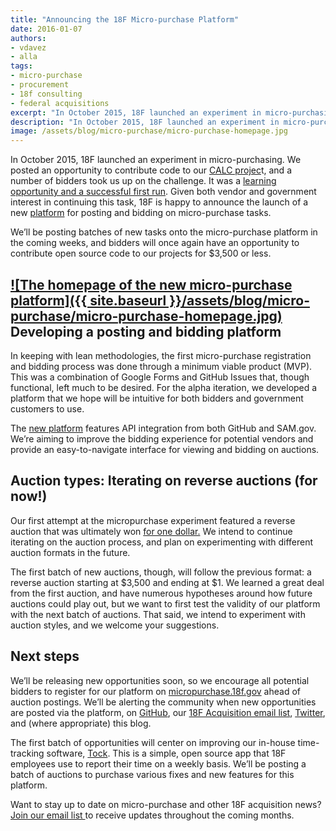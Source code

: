 ```yaml
---
title: "Announcing the 18F Micro-purchase Platform"
date: 2016-01-07
authors:
- vdavez
- alla
tags:
- micro-purchase
- procurement
- 18f consulting
- federal acquisitions
excerpt: "In October 2015, 18F launched an experiment in micro-purchasing.  Given both vendor and government interest in continuing this task, 18F is happy to announce the launch of a new platform for posting and bidding on micro-purchase tasks."
description: "In October 2015, 18F launched an experiment in micro-purchasing.  Given both vendor and government interest in continuing this task, 18F is happy to announce the launch of a new platform for posting and bidding on micro-purchase tasks."
image: /assets/blog/micro-purchase/micro-purchase-homepage.jpg
---
```


In October 2015, 18F launched an experiment in micro-purchasing. We
posted an opportunity to contribute code to our [CALC
projec](https://github.com/18F/calc/issues/255)t, and a number of
bidders took us up on the challenge. It was a [learning opportunity and
a successful first
run](https://18f.gsa.gov/2015/11/06/micro-purchase-lessons/). Given
both vendor and government interest in continuing this task, 18F is
happy to announce the launch of a new
[platform](http://micropurchase.18f.gov) for posting and bidding on
micro-purchase tasks.

We’ll be posting batches of new tasks onto the micro-purchase platform
in the coming weeks, and bidders will once again have an opportunity to
contribute open source code to our projects for $3,500 or less.

[![The homepage of the new micro-purchase platform]({{ site.baseurl }}/assets/blog/micro-purchase/micro-purchase-homepage.jpg)
](http://micropurchase.18f.gov)
Developing a posting and bidding platform
-----------------------------------------

In keeping with lean methodologies, the first micro-purchase
registration and bidding process was done through a minimum viable
product (MVP). This was a combination of Google Forms and GitHub Issues
that, though functional, left much to be desired. For the alpha
iteration, we developed a platform that we hope will be intuitive for
both bidders and government customers to use.

The [new platform](https://micropurchase.18f.gov/) features API
integration from both GitHub and SAM.gov. We’re aiming to improve the
bidding experience for potential vendors and provide an easy-to-navigate
interface for viewing and bidding on auctions.

Auction types: Iterating on reverse auctions (for now!)
-------------------------------------------------------

Our first attempt at the micropurchase experiment featured a reverse
auction that was ultimately won [for one
dollar.](https://18f.gsa.gov/2015/11/06/micro-purchase-lessons/) We
intend to continue iterating on the auction process, and plan on
experimenting with different auction formats in the future.

The first batch of new auctions, though, will follow the previous
format: a reverse auction starting at $3,500 and ending at $1. We
learned a great deal from the first auction, and have numerous
hypotheses around how future auctions could play out, but we want to
first test the validity of our platform with the next batch of auctions.
That said, we intend to experiment with auction styles, and we welcome
your suggestions.

Next steps
----------

We’ll be releasing new opportunities soon, so we encourage all potential
bidders to register for our platform on
[micropurchase.18f.gov](https://micropurchase.18f.gov/) ahead of
auction postings. We’ll be alerting the community when new opportunities
are posted via the platform, on
[GitHub](https://github.com/18F/micropurchase), our [18F Acquisition
email list](http://eepurl.com/bJQHFr),
[Twitter](https://twitter.com/18f), and (where appropriate) this blog.

The first batch of opportunities will center on improving our in-house
time-tracking software, [Tock](https://github.com/18F/tock). This is a
simple, open source app that 18F employees use to report their time on a
weekly basis. We’ll be posting a batch of auctions to purchase various
fixes and new features for this platform.

Want to stay up to date on micro-purchase and other 18F acquisition
news? [Join our email list ](http://eepurl.com/bJQHFr)to receive
updates throughout the coming months.
